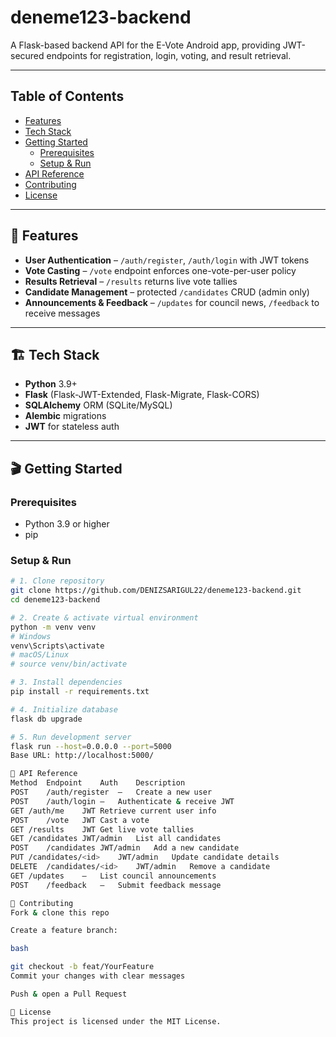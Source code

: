 # deneme123-backend

A Flask-based backend API for the E-Vote Android app, providing JWT-secured endpoints for registration, login, voting, and result retrieval.

---

## Table of Contents

- [Features](#features)  
- [Tech Stack](#tech-stack)  
- [Getting Started](#getting-started)  
  - [Prerequisites](#prerequisites)  
  - [Setup & Run](#setup--run)  
- [API Reference](#api-reference)  
- [Contributing](#contributing)  
- [License](#license)  

---

## 🚀 Features

- **User Authentication** – `/auth/register`, `/auth/login` with JWT tokens  
- **Vote Casting** – `/vote` endpoint enforces one-vote-per-user policy  
- **Results Retrieval** – `/results` returns live vote tallies  
- **Candidate Management** – protected `/candidates` CRUD (admin only)  
- **Announcements & Feedback** – `/updates` for council news, `/feedback` to receive messages  

---

## 🏗 Tech Stack

- **Python** 3.9+  
- **Flask** (Flask-JWT-Extended, Flask-Migrate, Flask-CORS)  
- **SQLAlchemy** ORM (SQLite/MySQL)  
- **Alembic** migrations  
- **JWT** for stateless auth  

---

## 🎬 Getting Started

### Prerequisites

- Python 3.9 or higher  
- pip  

### Setup & Run

```bash
# 1. Clone repository
git clone https://github.com/DENIZSARIGUL22/deneme123-backend.git
cd deneme123-backend

# 2. Create & activate virtual environment
python -m venv venv
# Windows
venv\Scripts\activate
# macOS/Linux
# source venv/bin/activate

# 3. Install dependencies
pip install -r requirements.txt

# 4. Initialize database
flask db upgrade

# 5. Run development server
flask run --host=0.0.0.0 --port=5000
Base URL: http://localhost:5000/

🔌 API Reference
Method	Endpoint	Auth	Description
POST	/auth/register	–	Create a new user
POST	/auth/login	–	Authenticate & receive JWT
GET	/auth/me	JWT	Retrieve current user info
POST	/vote	JWT	Cast a vote
GET	/results	JWT	Get live vote tallies
GET	/candidates	JWT/admin	List all candidates
POST	/candidates	JWT/admin	Add a new candidate
PUT	/candidates/<id>	JWT/admin	Update candidate details
DELETE	/candidates/<id>	JWT/admin	Remove a candidate
GET	/updates	–	List council announcements
POST	/feedback	–	Submit feedback message

🤝 Contributing
Fork & clone this repo

Create a feature branch:

bash

git checkout -b feat/YourFeature
Commit your changes with clear messages

Push & open a Pull Request

📜 License
This project is licensed under the MIT License.


